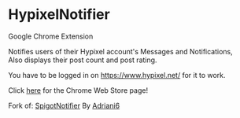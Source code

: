 # HypixelNotifier
Google Chrome Extension

Notifies users of their Hypixel account's Messages and Notifications,  
Also displays their post count and post rating.

You have to be logged in on https://www.hypixel.net/ for it to work.

Click [here](https://test.com) for the Chrome Web Store page!


Fork of: [SpigotNotifier](https://github.com/Adriani6/SpigotNotifier) By [Adriani6](https://github.com/Adriani6)
